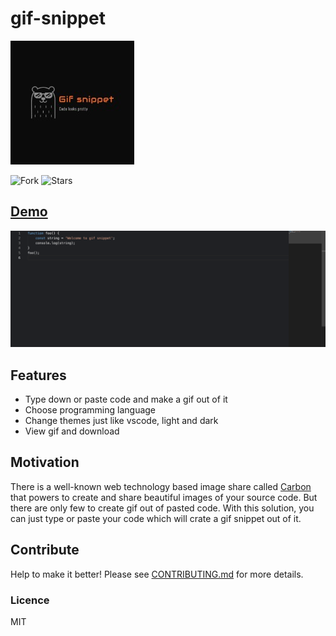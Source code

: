 # gif-snippet

![gif-snippet logo](public/logo.png)

![Fork](https://img.shields.io/github/forks/subhendukundu/gif-code-snippet.svg?label=Fork) ![Stars](https://img.shields.io/github/stars/subhendukundu/gif-code-snippet.svg?style=social)

## [Demo](https://gif-code-snippet.herokuapp.com/)

![demo gif](src/static/demo.gif)

## Features

- Type down or paste code and make a gif out of it
- Choose programming language 
- Change themes just like vscode, light and dark
- View gif and download

## Motivation

There is a well-known web technology based image share called [Carbon](https://dawnlabs.io/carbon)  that powers to create and share beautiful images of your source code. But there are only few to create gif out of pasted code.
With this solution, you can just type or paste your code which will crate a gif snippet out of it.

## Contribute

Help to make it better! Please see [CONTRIBUTING.md](https://github.com/subhendukundu/gif-code-snippet/blob/master/CONTRIBUTING.md) for more details.

### Licence

MIT
